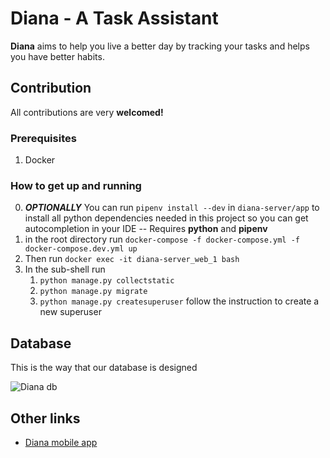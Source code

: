 # Diana - A Task Assistant

**Diana** aims to help you live a better day by tracking your tasks and helps you have better habits.

## Contribution

All contributions are very **welcomed!**

### Prerequisites

1. Docker

### How to get up and running

0. **_OPTIONALLY_** You can run `pipenv install --dev` in `diana-server/app` to install all python dependencies needed in this project so you can get autocompletion in your IDE -- Requires **python** and **pipenv**
1. in the root directory run `docker-compose -f docker-compose.yml -f docker-compose.dev.yml up`
2. Then run `docker exec -it diana-server_web_1 bash`
3. In the sub-shell run
   1. `python manage.py collectstatic`
   2. `python manage.py migrate`
   3. `python manage.py createsuperuser` follow the instruction to create a new superuser

## Database

This is the way that our database is designed

![Diana db](https://user-images.githubusercontent.com/75932114/105176817-d1bb3280-5b36-11eb-9b13-9a1704f3bf31.png)

## Other links

- [Diana mobile app](https://github.com/softshape-team/diana-mobile)
